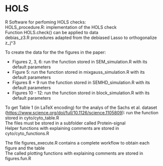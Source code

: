 # HOLS
R Software for perfoming HOLS checks:<br>
HOLS_procedure.R: implementation of the HOLS check <br>
Function HOLS.check() can be applied to data <br>
debias_z3.R procedures adapted from the debiased Lasso to orthogonalize z_j^3

To create the data for the the figures in the paper:
- Figures 2, 3, 6: run the function stored in SEM_simulation.R with its default parameters
- Figure 5: run the function stored in mixgauss_simulation.R with its default parameters
- Figures 8 + 9 run the function stored in SEMHD_simulation.R with its default parameters
- Figures 10 - 12: run the function stored in block_simulation.R with its default parameters

To get Table 1 (in LaTeX encoding) for the analys of the Sachs et al. dataset (https://www.science.org/doi/full/10.1126/science.1105809): run the function stored in cyto/cyto_table.R <br>
The files must be stored in a subfolder called Protein-signal <br>
Helper functions with explaining comments are stored in cyto/cyto_functions.R <br>

The file figures_execute.R contains a complete workflow to obtain each figure and the table <br>
The called plotting functions with explaining comments are stored in figures.fun.R
